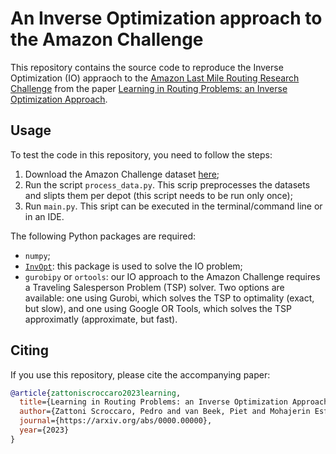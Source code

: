 # An Inverse Optimization approach to the Amazon Challenge

This repository contains the source code to reproduce the Inverse Optimization (IO) appraoch to the [Amazon Last Mile Routing Research Challenge](https://routingchallenge.mit.edu/) from the paper [Learning in Routing Problems: an Inverse Optimization Approach](https://arxiv.org/abs/0000.00000).

## Usage

To test the code in this repository, you need to follow the steps:
1. Download the Amazon Challenge dataset [here](https://aws.amazon.com/marketplace/pp/prodview-rqkdusd3nz3mw);
2. Run the script `process_data.py`. This scrip preprocesses the datasets and slipts them per depot (this script needs to be run only once);
3. Run `main.py`. This sript can be executed in the terminal/command line or in an IDE.

The following Python packages are required:
- `numpy`;
- [`InvOpt`](https://github.com/pedroszattoni/invopt): this package is used to solve the IO problem;
- `gurobipy` or `ortools`: our IO approach to the Amazon Challenge requires a Traveling Salesperson Problem (TSP) solver. Two options are available: one using Gurobi, which solves the TSP to optimality (exact, but slow), and one using Google OR Tools, which solves the TSP approximatly (approximate, but fast).

## Citing
If you use this repository, please cite the accompanying paper:

```bibtex
@article{zattoniscroccaro2023learning,
  title={Learning in Routing Problems: an Inverse Optimization Approach},
  author={Zattoni Scroccaro, Pedro and van Beek, Piet and Mohajerin Esfahani, Peyman and Atasoy, Bilge},
  journal={https://arxiv.org/abs/0000.00000},
  year={2023}
}
```
